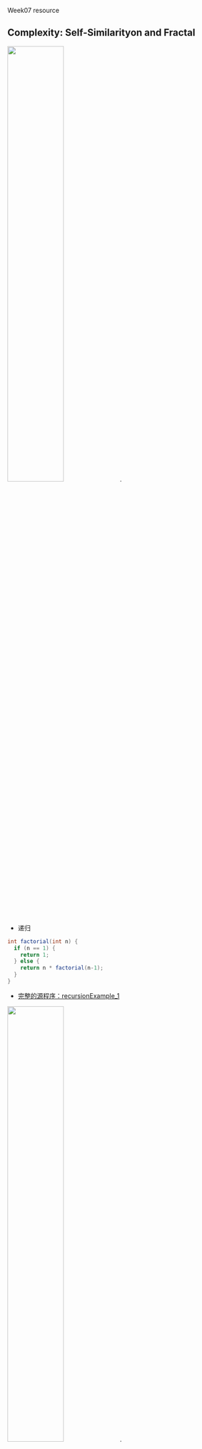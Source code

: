 Week07 resource
## Complexity: Self-Similarityon and Fractal

<img src="https://github.com/ddurAdvisor/CreativeCoding2022Fall/blob/main/Week07/sourceImage/recursionExample_1.png" width=50% height=50%>. 
- 递归

``` java
int factorial(int n) {
  if (n == 1) {
    return 1;
  } else {
    return n * factorial(n-1);
  }
}
```
- [完整的源程序：recursionExample_1](https://github.com/ddurAdvisor/CreativeCoding2022Fall/tree/main/Week07/recursionExample_1)



<img src="https://github.com/ddurAdvisor/CreativeCoding2022Fall/blob/main/Week07/sourceImage/basicrecursion.png" width=50% height=50%>. 
- 递归

``` java
void drawCircle(int x, int y, float radius){
  fill(map(radius,0,200,0,255),200,100);
  ellipse(x,y,radius*2,radius*2);
  if(radius>2){
    radius *=0.75;
    drawCircle(x,y,radius);
  }
}
```
- [完整的源程序：basicrecursion](https://github.com/ddurAdvisor/CreativeCoding2022Fall/tree/main/Week07/basicrecursion)



<img src="https://github.com/ddurAdvisor/CreativeCoding2022Fall/blob/main/Week07/sourceImage/basicrecursion2.png" width=50% height=50%>. 
- 递归

``` java
//make new subroutine to draw Circle recursively
void drawCircle(float x, float y, float radius){
  noFill();
  ellipse(x,y,radius,radius);
  //make a condition to activate the command if the radius is bigger than 2
  if(radius>2){
    drawCircle(x+radius/2,y,radius/2);
    drawCircle(x-radius/2,y,radius/2);
  }
}
```
- [完整的源程序：basicrecursion2](https://github.com/ddurAdvisor/CreativeCoding2022Fall/tree/main/Week07/basicrecursion2)



<img src="https://github.com/ddurAdvisor/CreativeCoding2022Fall/blob/main/Week07/sourceImage/recursionExample_2.png" width=50% height=50%>. 
- 递归

``` java
void drawCircle(float x, float y, float radius) {
	stroke(0);
	noFill();
	ellipse(x, y, radius, radius);

	if(radius > 2) {
						//drawCircle() calls itself twice, creating a
						//branching effect. For every circle, a
						//smaller circle is drawn to the left and the
						//right.
		drawCircle(x + radius/2, y, radius/2);
		drawCircle(x - radius/2, y, radius/2);
	}
}
```
- [完整的源程序：recursionExample_2](https://github.com/ddurAdvisor/CreativeCoding2022Fall/tree/main/Week07/recursionExample_2)



<img src="https://github.com/ddurAdvisor/CreativeCoding2022Fall/blob/main/Week07/sourceImage/basicFractal1.png" width=50% height=50%>. 
- 递归
- cantorSet

``` java
void cantor(float x, float y, float len) {
  
  float h = 30;
  
  // recursive exit condition
  if (len >= 1) {
    // Draw line (as rectangle to make it easier to see)
    noStroke();
    fill(map(len, 0,width, 100,255),100,100);
    rect(x, y, len, h/3);
    // Go down to next y position
    y += h;
    // Draw 2 more lines 1/3rd the length (without the middle section)
    cantor(x, y, len/3);
    cantor(x+len*2/3,y, len/3);
    //cantor(x+len*2/5, y, len*3/5);
    
  }
}
```
- [完整的源程序：basicFractal1](https://github.com/ddurAdvisor/CreativeCoding2022Fall/tree/main/Week07/basicFractal1)



<img src="https://github.com/ddurAdvisor/CreativeCoding2022Fall/blob/main/Week07/sourceImage/basicFractal2.png" width=50% height=50%>. 
- 递归
- rfractal

``` java
void fractal(float dia, float x, float y) {   
  color col = color(map(dia, 0, 100,150,255),200,100);
  fill(col);
  ellipse(x,y,dia,dia);
  
  float odia = dia;
  dia *= 0.6;
  
  if (dia > 5) {
    pushMatrix();
    translate((odia/2+dia/2)*cos(radians(frameCount)),(odia/2+dia/2)*sin(radians(frameCount)));
    fractal(dia,x,y);
    popMatrix();
    
    pushMatrix();
    translate((odia/2+dia/2)*cos(radians(frameCount*2)+radians(180)),(odia/2+dia/2)*sin(radians(frameCount*2)+radians(180)));
    fractal(dia,x,y);
    popMatrix();
    
    pushMatrix();
    translate((odia/2+dia/2)*cos(-radians(frameCount*3)),(odia/2+dia/2)*sin(-radians(frameCount*3)));
    fractal(dia,x,y);
    popMatrix();
  }
}
```
- [完整的源程序：basicFractal2](https://github.com/ddurAdvisor/CreativeCoding2022Fall/tree/main/Week07/basicFractal2)



<img src="https://github.com/ddurAdvisor/CreativeCoding2022Fall/blob/main/Week07/sourceImage/basicFractal3.png" width=50% height=50%>. 
- 递归
- branch

``` java
void branch(float len) {   
  line(0, 0, 0, -len);
  translate(0, -len);

  len *= 0.65;
  float theta = map(mouseY, 0, height, 0, PI);
  
  if (len > 10) {
    pushMatrix();
    rotate(theta);
    branch(len);       // call myself to draw new branches!!
    popMatrix();     // Whenever we get back here, we "pop" in order to restore the previous matrix state

    // Repeat the same thing, only branch off to the "left" this time!
    pushMatrix();
    rotate(-theta);
    branch(len);
    popMatrix();
    
  }
}
```
- [完整的源程序：basicFractal3](https://github.com/ddurAdvisor/CreativeCoding2022Fall/tree/main/Week07/basicFractal3)



<img src="https://github.com/ddurAdvisor/CreativeCoding2022Fall/blob/main/Week07/sourceImage/drawTree.png" width=50% height=50%>. 
- 递归

``` java
//making a subroutine to draw 2D Tree
//parameter x stands for the x position of the starting point of the branch
//parameter y stands for the y position fo the starting point of the branch
//parameter branch used for calculating the length and direction(angle) of the branch
void drawTree(float x, float y, PVector branch){
  //setting the condition to activate the command only if the branch size is bigger than 10
  if(branch.mag()>10){
    //make new PVector using the parameter x and y
    PVector ps = new PVector(x,y);
    //make another PVector copying the previous vector.
    PVector pe = ps.get();
    //add branch vector to copied vector to move the vector to the endpoint of the branch.
    pe.add(branch);
    //draw line between start point and end point.
    line(ps.x,ps.y,pe.x,pe.y);
    
    //make a new PVector copied from the branch vector
    PVector br1 = branch.get();
    //scale down the branch length. this is important since branch's length has to be less than 10 sometime to exit the subroutine using the condition
    br1.mult(0.75);
    //rotate the vector using custom rotation function. seems like the PVector.rotate() func doesn't work on mac.
    br1 = ROT(br1,radians(mouseY));
    //call yourself with new parameter. use endpoint of the previous branch as the new starting point and feed the br1 as the new branch info.
    drawTree(pe.x,pe.y,br1);
    
    //make another branch with different angle
    PVector br2 = branch.get();
    br2.mult(0.75);
    br2 = ROT(br2,radians(-mouseY));
    drawTree(pe.x,pe.y,br2);
  }
}
```

```java
//custom rotation function
PVector ROT(PVector p,float ang){
  PVector pr = new PVector(p.x*cos(ang)-p.y*sin(ang),p.x*sin(ang)+p.y*cos(ang));
  return pr;
}
```

- [完整的源程序：drawTree](https://github.com/ddurAdvisor/CreativeCoding2022Fall/tree/main/Week07/drawTree)



<img src="https://github.com/ddurAdvisor/CreativeCoding2022Fall/blob/main/Week07/sourceImage/bit2atom200106a_fractal_triangle.png" width=50% height=50%>. 
- 递归
- fractal

``` java
void fractal(int k) {
  PVector tmp = PVector.sub(points[k], seed);
  tmp.mult(bias);
  seed.add(tmp);
}
```
- [完整的源程序：bit2atom200106a_fractal_triangle](https://github.com/ddurAdvisor/CreativeCoding2022Fall/tree/main/Week07/bit2atom200106a_fractal_triangle)



<img src="https://github.com/ddurAdvisor/CreativeCoding2022Fall/blob/main/Week07/sourceImage/recursionPattern_1.png" width=50% height=50%>. 
- 递归

``` java
void f(float x, float y, float r, float d) {
  if (d>3) {
    line(x, y, x+=cos(r)*d, y-=sin(r)*d);
    f(x, y, r+y/99+t, d/1.5);
    f(x, y, r-y/99-t, d/1.5);
  }
}
```
- [完整的源程序：recursionPattern_1](https://github.com/ddurAdvisor/CreativeCoding2022Fall/tree/main/Week07/recursionPattern_1)



<img src="https://github.com/ddurAdvisor/CreativeCoding2022Fall/blob/main/Week07/sourceImage/recursionPattern_2.png" width=50% height=50%>. 
- 递归

``` java
void f(float x, float y, float r, float d) {
  if (d>9) {
    circle(x+=cos(r)*d, y+=sin(r)*d, d/2);
    f(x, y, r+d/99+t, d*.7);
    f(x, y, r-d/99-t, d*.7);
  }
}
```
- [完整的源程序：recursionPattern_2](https://github.com/ddurAdvisor/CreativeCoding2022Fall/tree/main/Week07/recursionPattern_2)



<img src="https://github.com/ddurAdvisor/CreativeCoding2022Fall/blob/main/Week07/sourceImage/recursionPattern_3.png" width=50% height=50%>. 
- 递归

``` java
void f(float x, float y, float r, float d) {
  if (d>5) {
    circle(x+=cos(r)*d, y+=sin(r)*d, d/9);
    f(x, y, r+d*d+t, d*.8);
    f(x, y, r-d*d-t, d*.8);
  }
}
```
- [完整的源程序：recursionPattern_3](https://github.com/ddurAdvisor/CreativeCoding2022Fall/tree/main/Week07/recursionPattern_3)



<img src="https://github.com/ddurAdvisor/CreativeCoding2022Fall/blob/main/Week07/sourceImage/drawTree_3D.png" width=50% height=50%>. 
- 递归
- 3D

``` java
//here is the subroutine for drawing tree recursively.
//parameter x stands for the x position of starting point of the branch.
//parameter y stands for the y position of starting point of the branch.
//parameter z stands for the z position of starting point of the branch.
//parameter branch used for calculating the length and direction of the branch line.
void drawTree(float x, float y,float z, PVector branch){
  //activate the command only if the length of the branch is bigger than 10
  if(branch.mag()>10){
    //make a new PVector with input parameter x, y, z.
    PVector ps = new PVector(x,y,z);
    //make another PVector copied from the one you have just made.
    PVector pe = ps.get();
    //vector addition to the previous PVector with branch vector you have input.
    //this will move the PVector pe to the end point of the branch.
    pe.add(branch);
    //change the color of the branch line by the length of the branch
    stroke(map(branch.mag(),10,50,0,255),150,0,map(branch.mag(),10,80,120,255));
    //draw line between start point and end point which makes a branch 
    line(ps.x,ps.y,ps.z,pe.x,pe.y,pe.z);
    //adding line position inside the arraylist as Strings for exporting later.
    allLines.add(ps.x+","+ps.y+","+ps.z+","+pe.x+","+pe.y+","+pe.z);
    
    //set the rotation radius for the next branch.
    float rad = radians(mouseY);
    
    //copy the branch vector
    PVector br1 = branch.get();
    //scale down the branch's length. this will be used for next branch.
    //this is important since you have set the condition which depends on the length of the branch.
    br1.mult(0.75);
    //rotate the branch on xy plane using the custom made rotation function.
    br1 = ROT(br1,rad);
    //rotate the branch on xz plane using the custom made rotation function.
    br1 = zROT(br1,rad);
    //feed this newly made br1 branch vector to own subroutine drawTree() using 
    //the endpoint of the previous branch you had as the start point for the next branch.
    drawTree(pe.x,pe.y,pe.z,br1);
    br1 = zROT(br1,-rad*2);
    drawTree(pe.x,pe.y,pe.z,br1);
    
    PVector br2 = branch.get();
    br2.mult(0.75);
    br2 = ROT(br2,-rad);
    br2 = zROT(br2,rad);
    drawTree(pe.x,pe.y,pe.z,br2);
    br2 = zROT(br2,-rad*2);
    drawTree(pe.x,pe.y,pe.z,br2);
  }
}
```
- [完整的源程序：drawTree_3D](https://github.com/ddurAdvisor/CreativeCoding2022Fall/tree/main/Week07/drawTree_3D)



<img src="https://github.com/ddurAdvisor/CreativeCoding2022Fall/blob/main/Week07/sourceImage/LSystem01.png" width=50% height=50%>. 
- LSystem

``` java
// Traverse the current String and make the new one.
  for (int i = 0; i < current.length(); i++) {
    char c = current.charAt(i);
    if (c == 'A') {
      next += "AB";
    }  else if (c == 'B') {
      next += "A";
    }
  }
```
- [完整的源程序：LSystem01](https://github.com/ddurAdvisor/CreativeCoding2022Fall/tree/main/Week07/LSystem01)



<img src="https://github.com/ddurAdvisor/CreativeCoding2022Fall/blob/main/Week07/sourceImage/L_SystemTree_v1.png" width=50% height=50%>. 
- LSystem

``` java
void drawHouse(float x1, float x2, float y, int level) {
  if (level > 0) {
    float angle = (mouseX/(float)width) * (PI/3.0);
    float w = x2 - x1;
    float dy = w/2 * tan(angle);

    quad(x1, y, x2, y, x2, y-w, x1, y-w);
    if (drawRoof) {
      triangle(x1, y-w, x2, y-w, x1+w/2, y-w-dy);
    }
    float d = dist(x2, y-w, x1+w/2, y-w-dy);

    // left branch
    pushMatrix();
    translate(x1, y-w);
    rotate(-angle);
    drawHouse(0, d, 0, level-1);
    popMatrix();

    // right branch
    pushMatrix();
    translate(x2, y-w);
    rotate(angle);
    drawHouse(-d, 0, 0, level-1);
    popMatrix();
  }
}
```
- [完整的源程序：L_SystemTree_v1](https://github.com/ddurAdvisor/CreativeCoding2022Fall/tree/main/Week07/L_SystemTree_v1)



<img src="https://github.com/ddurAdvisor/CreativeCoding2022Fall/blob/main/Week07/sourceImage/recursionCircleTree.png" width=50% height=50%>. 
- 递归

``` java
public class Tracer{
  float angle , rad , step , shrink;
  PVector pos , pPos;
  boolean ALIVE;
  
  Tracer()  {
    //angle = random(-PI,0);
    angle = random(-1.6,-1.53);
    rad = random(3,7);
    step = random(-.1,.1);
    while(step<.02&&step>-.02) step = random(-.1,.1);
    shrink = map(rad,5,8,.98,.995);//random(.98,1);
    pos = new PVector(width/2 , random(height/2,height*3/4));
    pPos = new PVector(0,0);
    pPos.set(pos);
    ALIVE = true;
  }
  
  Tracer(Tracer trcr)  {
    angle = trcr.angle;
    rad = trcr.rad;
    step = new Float(-trcr.step);
    shrink = map(rad,5,8,.98,.999);
    pos = new PVector(trcr.pos.x,trcr.pos.y);
    pPos = new PVector(trcr.pos.x,trcr.pos.y);
    ALIVE = true;
  }
  
  void draw()  {
    strokeWeight(2);
    stroke(0);
    line(pos.x , pos.y , pPos.x , pPos.y);
  }
  
  void calculate()  {
    pPos.set(pos);
    pos.x += rad*cos(angle);
    pos.y += rad*sin(angle);
    angle+=step;
    rad*=shrink;
    if (rad<.01||angle>8*TWO_PI||angle<-8*TWO_PI)    {
      ALIVE = false;
      noStroke();
      fill(100,30,30);
      ellipse(pos.x,pos.y,4,4);
    }
  }  
}
```
- [完整的源程序：recursionCircleTree](https://github.com/ddurAdvisor/CreativeCoding2022Fall/tree/main/Week07/recursionCircleTree)



<img src="https://github.com/ddurAdvisor/CreativeCoding2022Fall/blob/main/Week07/sourceImage/recursionCherryTreeBlossom.png" width=50% height=50%>. 
- 递归

``` java
public class Branch {
  public int generation;
  public int steps;
  private int maxSteps;
  private float stepLength;
  public Position position;
  public float angle;
  public float maxAngleVar = 0.2;
  public boolean active = true;
  Branch(int gen, int mstep, Position p, float ang) {
    this.generation = gen;
    this.maxSteps = mstep;
    this.steps = mstep;
    this.stepLength = 100.0/(this.generation+1);
    this.position = p;
    this.angle = ang;
  }
  public void drawStep() {
    float r = random(-1, 1);
    this.angle = this.angle + this.maxAngleVar*r;
    this.stepLength = this.stepLength - this.stepLength*0.2;
    Position oldPosition = new Position(0.0, 0.0);
    oldPosition.x = this.position.x;
    oldPosition.y = this.position.y;
    this.position.x += this.stepLength*cos(this.angle);
    this.position.y -= this.stepLength*sin(this.angle);
    strokeWeight(floor(20/(this.generation+1)));
    line(oldPosition.x, oldPosition.y, this.position.x, this.position.y);
    this.steps = this.steps - 1;
  }
  public Branch generateChild(int cn) {
    int newGen = this.generation + 1;
    float angleShift = 0.5;
    if (cn == 1) {
      angleShift = angleShift*(-1);
    }
    float childAngle = this.angle+angleShift;
    float px = this.position.x;
    float py = this.position.y;
    Position parentPos = new Position(px, py);
    Branch child = new Branch(newGen, floor(random(1, 4)), parentPos, childAngle);
    return child;
  }
}
```
- [完整的源程序：recursionCherryTreeBlossom](https://github.com/ddurAdvisor/CreativeCoding2022Fall/tree/main/Week07/recursionCherryTreeBlossom)



<img src="https://github.com/ddurAdvisor/CreativeCoding2022Fall/blob/main/Week07/sourceImage/treeSketch.png" width=50% height=50%>. 
- 递归
- fractal

``` java
void branch(float x_, float y_, float a_, float s_) {
    strokeWeight(s_/16);
    float a = random(-PI/16, PI/16)+a_;
    float nx = cos(a)*s_+x_;
    float ny = sin(a)*s_+y_;
    stroke(32, 16*s_);
    //line(x_, y_, nx, ny);
    int ay = (int)(y_+ ny)/2;
    smooth();
    noFill();
    bezier(x_, y_, x_, ay, nx, ay, nx, ny);
    if (s_>10) {
      branch(nx, ny, a_-random(PI/4), s_*random(0.6, 0.8));
      branch(nx, ny, a_, s_*random(0.6, 0.8));
      branch(nx, ny, a_+random(PI/4), s_*random(0.6, 0.8));
    } 
    else {
      float w = random(155, 255);
      stroke(random(155, 255), w, w, random(32, 192));
      strokeWeight(random(0, 8));
      point(nx+random(-2, 2), ny+random(-2, 2));
    }
  }
```
- [完整的源程序：treeSketch](https://github.com/ddurAdvisor/CreativeCoding2022Fall/tree/main/Week07/treeSketch)



<img src="https://github.com/ddurAdvisor/CreativeCoding2022Fall/blob/main/Week07/sourceImage/skyAndLeaves.png" width=50% height=50%>. 
- 递归
- branch; leaves; wind;

``` java
class branch{
  float x, y, theta, startingThickness;
  float theta0;
  float[] thetas;
  int index = -1; //this tells what segment the branch has spawned at.
              // if it's -1, it's the root.
  float segmentLength;
  ArrayList myChildren;
  ArrayList myLeaves;
  
  //this one's to generate a parent branch!
  branch(int index0, float thetaI, float totalLength, 
             float startingThickness0){
    index = index0;
    myChildren = new ArrayList();
    myLeaves = new ArrayList();
    segmentLength = totalLength/nSegments;
    startingThickness = startingThickness0;
    
    theta0 = thetaI;
    thetas = new float[nSegments]; //r,theta
    thetas[0] = theta0;
    for(int i=1; i<nSegments; i++){
      thetas[i] = thetas[i-1]+randomSign()*random(maxdThetaWander);
    }
    
    //this'll spawn the baby branches!
    for(int i=1; i<nSegments; i++){
      if(startingThickness*(1-(float)i/nSegments)> minBranchThickness &&
         (float)i/nSegments > minSpawnDistance &&
          random(1)<branchSpawnOdds){//add a baby!
            myChildren.add(new branch(i, thetas[i]+randomSign()*random(mindThetaSplit, maxdThetaSplit),
                                      totalLength*(1-(float)i/nSegments),
                                      startingThickness*(1-(float)i/nSegments)));
          }
    }
    
    //this'll add leaves!
    for(int i=1; i<nSegments; i++){
      if(startingThickness*(1-(float)i/nSegments)< maxBranchSizeForLeaves &&
         random(1)<leafSpawnOdds)
         myLeaves.add(new leaf(thetas[i],i));
    }
  }

  //gives the location of the nth node
  float[] getCoordsOf(int n){
    float x2 = x;
    float y2 = y;
    for(int i=0; i<n; i++){
      x2 += segmentLength*cos(thetas[i]);
      y2 += segmentLength*sin(thetas[i]);
    }
    return new float[]{x2,y2};
  }
  
  void rotate(float dTheta){
    //rotate myself
    for(int i=0; i<nSegments; i++)
      thetas[i]+=dTheta;
    //rotate my leaves
    for(int i=0; i<myLeaves.size(); i++)
      ((leaf)myLeaves.get(i)).rotate(dTheta);
    //rotate my children
    for(int i=0; i<myChildren.size(); i++)
      ((branch)myChildren.get(i)).rotate(dTheta);
  }
  
  void rotateDueToWind(){
    float dThetaWind = (thetas[0]-windDirection);
    float dThetaBranch = (thetas[0]-theta0);
    
    if(dThetaWind>PI)
      dThetaWind = -(TWO_PI-dThetaWind);
    else if(dThetaWind<-PI)
      dThetaWind = TWO_PI+dThetaWind;

    if(dThetaBranch>PI)
      dThetaBranch = -(TWO_PI-dThetaBranch);
    else if(dThetaBranch<-PI)
      dThetaBranch = TWO_PI+dThetaBranch;
    
    float forceOfBranch = -(thetas[0]-theta0)*startingThickness/maxBranchThickness;
    float forceOfWind = -windVelocity*sin(dThetaWind)/10;
    //this moves the branch
    rotate((forceOfBranch+forceOfWind)/20);

    //this moves the leaves!
    for(int i=0; i<myLeaves.size(); i++)
      ((leaf)myLeaves.get(i)).moveFromWind();

    //this'll rotate the children
    for(int i=0; i<myChildren.size(); i++)
      ((branch)myChildren.get(i)).rotateDueToWind();
  }
  
  void drawBranch(float[] coords){
    x = coords[0];
    y = coords[1];
    float x1 = x;
    float y1 = y;
    float x2,y2;
    for(int i=0; i<nSegments; i++){
      x2 = x1+segmentLength*cos(thetas[i]);
      y2 = y1+segmentLength*sin(thetas[i]);
      strokeWeight(startingThickness*(1-(float)i/nSegments));
      line(x1,y1,x2,y2);
      x1 = x2;
      y1 = y2;
    }
    //draw children
    for(int i=0; i<myChildren.size(); i++)
      ((branch)myChildren.get(i)).drawBranch(getCoordsOf(((branch)myChildren.get(i)).index));
  }
  
  void drawLeaves(float[] coords){
    for(int i=0; i<myLeaves.size(); i++)
      ((leaf)myLeaves.get(i)).draw(getCoordsOf(((leaf)myLeaves.get(i)).index));
    //draw children's leaves
    for(int i=0; i<myChildren.size(); i++)
      ((branch)myChildren.get(i)).drawLeaves(coords);
  }
}
```
- [完整的源程序：skyAndLeaves](https://github.com/ddurAdvisor/CreativeCoding2022Fall/tree/main/Week07/skyAndLeaves)



<img src="https://github.com/ddurAdvisor/CreativeCoding2022Fall/blob/main/Week07/sourceImage/treeTerrian_3D.png" width=50% height=50%>. 
- Tree
- mouse rotate

``` java
//branches
  void drawBranch (float radius){
    for (int i = 0; i < TWO_PI; i++){
      x = initPos.x + radius * cos(theta);
      z = initPos.z + radius * sin(theta);
      coords.add(x);
      coords.add(z);
      theta += 1;
    }
  }
```
- [完整的源程序：treeTerrian_3D](https://github.com/ddurAdvisor/CreativeCoding2022Fall/tree/main/Week07/treeTerrian_3D)



<img src="https://github.com/ddurAdvisor/CreativeCoding2022Fall/blob/main/Week07/sourceImage/fractal_mandelbrotSet.png" width=50% height=50%>. 
- mandelbrotSet

``` java
while ((r*r+i*i<4)&&n<255) {
        t=r*r-i*i+a;
        i=2*r*i+b;
        r=t;
        n++;
      }
```
- [完整的源程序：fractal_mandelbrotSet](https://github.com/ddurAdvisor/CreativeCoding2022Fall/tree/main/Week07/fractal_mandelbrotSet)



<img src="https://github.com/ddurAdvisor/CreativeCoding2022Fall/blob/main/Week07/sourceImage/fractal_mandelbrotSet_3D.png" width=50% height=50%>. 
- mandelbrotSet
- 3D

``` java
while ((r*r+i*i<4)&&n<d) {
      t=r*r-i*i+x/d-1;
      i=2*r*i+y/d;
      r=t;
      n++;
    }
```
- [完整的源程序：fractal_mandelbrotSet_3D](https://github.com/ddurAdvisor/CreativeCoding2022Fall/tree/main/Week07/fractal_mandelbrotSet_3D)



<img src="https://github.com/ddurAdvisor/CreativeCoding2022Fall/blob/main/Week07/sourceImage/DLA_2d_diffusion_limited_aggregation.png" width=50% height=50%>. 
- translate();
- rotateX(); rotateY(); 

``` java
void myset(PVector pos){
  int x = int(pos.x + width/2);
  int y = int(pos.y + height/2);
  for (int i = x - 1; i <= x + 1; i++) {
    for (int j = y - 1; j <= y + 1; j++) {
      if (get(i,j) != white) {
        set(i,j,gray);
      }
    }
  }
  set(x,y,white);
  // set new system radius if appropriate
  float m = pos.mag();
  if (m * 2.0 >= system_radius) {
    system_radius = m * 2.0;
  }
}
```
- [完整的源程序：DLA_2d_diffusion_limited_aggregation](https://github.com/ddurAdvisor/CreativeCoding2022Fall/tree/main/Week07/DLA_2d_diffusion_limited_aggregation)



<img src="https://github.com/ddurAdvisor/CreativeCoding2022Fall/blob/main/Week07/sourceImage/bit2atom200116a_DLA_lines_2.png" width=50% height=50%>. 
- DLA: diffusion-limited aggregation

``` java
void touch() {
    agents.get(0).agentTouch = true;

    for (Agent a : agents) {
      if (this != a && a.agentTouch && !this.agentTouch) {
        float dd = PVector.dist(this.location, a.location);
        if (dd <= (this.diameter+a.diameter)/2) {
          this.agentTouch = true;
          //connected.add(this);
          pair.add(new PVector(this.agentIndex, a.agentIndex));
          order ++;
          agentOrder = order + 1;
        } else {
          this.agentTouch = false;
        }
      }
    }
  }

  void drawConnection() {
    if (pair != null) {
      for (PVector p : pair) {
        stroke(255);
        float sw = map(agentOrder, 0, agents.size(), 10, 1);
        strokeWeight(sw);
        line(agents.get((int)p.x).location.x, agents.get((int)p.x).location.y, 
          agents.get((int)p.y).location.x, agents.get((int)p.y).location.y);
      }
    }
```
- [完整的源程序：bit2atom200116a_DLA_lines_2](https://github.com/ddurAdvisor/CreativeCoding2022Fall/tree/main/Week07/bit2atom200116a_DLA_lines_2)



<img src="https://github.com/ddurAdvisor/CreativeCoding2022Fall/blob/main/Week07/sourceImage/bit2atom200116a_DLA_lines_3.png" width=50% height=50%>. 
- DLA: diffusion-limited aggregation
- outout PDF and SVG

``` java
void touch() {
    agents.get(0).agentTouch = true;

    for (Agent a : agents) {
      if (this != a && a.agentTouch && !this.agentTouch) {
        float dd = PVector.dist(this.location, a.location);
        if (dd <= (this.diameter+a.diameter)/2) {
          this.agentTouch = true;
          //connected.add(this);
          pair.add(new PVector(this.agentIndex, a.agentIndex));
          order ++;
          agentOrder = order + 1;
        } else {
          this.agentTouch = false;
        }
      }
    }
  }

  void drawConnection() {
    if (pair != null) {
      for (PVector p : pair) {
        stroke(255);
        float sw = map(agentOrder, 0, agents.size(), diameter, 1);
        strokeWeight(sw);
        line(agents.get((int)p.x).location.x, agents.get((int)p.x).location.y, 
          agents.get((int)p.y).location.x, agents.get((int)p.y).location.y);
      }
    }
  }
```
- [完整的源程序：bit2atom200116a_DLA_lines_3](https://github.com/ddurAdvisor/CreativeCoding2022Fall/tree/main/Week07/bit2atom200116a_DLA_lines_3)
